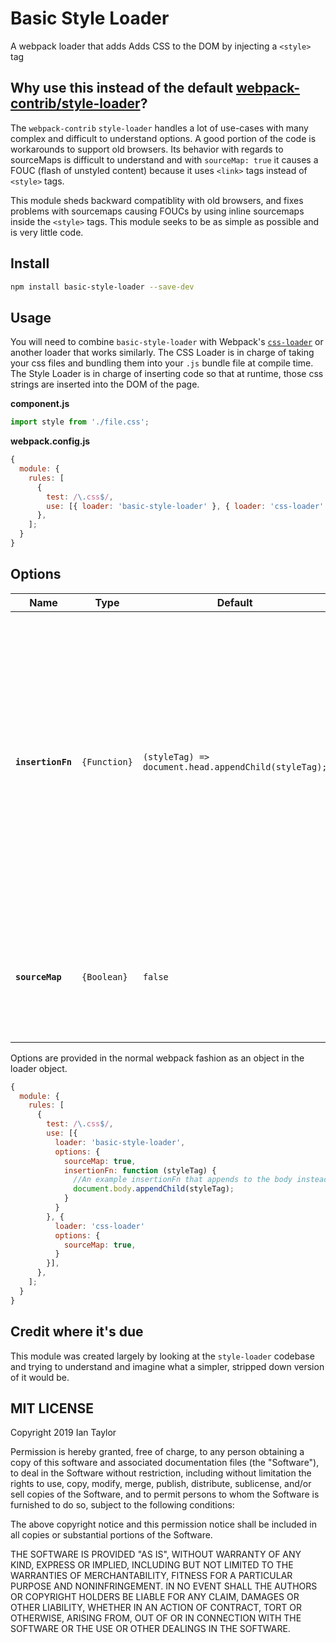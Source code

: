 # Basic Style Loader
A webpack loader that adds Adds CSS to the DOM by injecting a `<style>` tag

## Why use this instead of the default [webpack-contrib/style-loader](https://github.com/webpack-contrib/style-loader)?
The `webpack-contrib` `style-loader` handles a lot of use-cases with many complex and difficult to understand options.  A good portion of the code is workarounds to support old browsers.  Its behavior with regards to sourceMaps is difficult to understand and with `sourceMap: true` it causes a FOUC (flash of unstyled content) because it uses `<link>` tags instead of `<style>` tags. 

This module sheds backward compatiblity with old browsers, and fixes problems with sourcemaps causing FOUCs by using inline sourcemaps inside the `<style>` tags.  This module seeks to be as simple as possible and is very little code.

## Install
```bash
npm install basic-style-loader --save-dev
```

## Usage
You will need to combine `basic-style-loader` with Webpack's [`css-loader`](https://github.com/webpack/css-loader) or another loader that works similarly. The CSS Loader is in charge of taking your css files and bundling them into your `.js` bundle file at compile time.  The Style Loader is in charge of inserting code so that at runtime, those css strings are inserted into the DOM of the page.

**component.js**
```js
import style from './file.css';
```

**webpack.config.js**
```js
{
  module: {
    rules: [
      {
        test: /\.css$/,
        use: [{ loader: 'basic-style-loader' }, { loader: 'css-loader' }],
      },
    ];
  }
}
```

## Options

| Name               | Type          | Default          | Description                                           |
| -----------------  | ------------- | ---------------- | ----------------------------------------------------- |
| **`insertionFn`**  | `{Function}`  | `(styleTag) => document.head.appendChild(styleTag);`    | The function that does the actual insertion of `<style>` tags into the DOM.  You can provide your own `function (styleTag, styleObj)` here if you want to insert the styleTag somewhere other than the document head, or if you want to add additional attributes to it before it is inserted into the DOM |
| **`sourceMap`**    | `{Boolean}`   | `false`          | Enable/Disable Sourcemaps *Note:* for sourcemaps to work, they must also be enabled in the previous loader (usually `css-loader`) |                                                                

Options are provided in the normal webpack fashion as an object in the loader object.  

```js
{
  module: {
    rules: [
      {
        test: /\.css$/,
        use: [{
          loader: 'basic-style-loader',
          options: {
            sourceMap: true,
            insertionFn: function (styleTag) {
              //An example insertionFn that appends to the body instead of the head
              document.body.appendChild(styleTag);
            }
          } 
        }, {
          loader: 'css-loader'
          options: {
            sourceMap: true,
          }
        }],
      },
    ];
  }
}
```

## Credit where it's due
This module was created largely by looking at the `style-loader` codebase and trying to understand and imagine what a simpler, stripped down version of it would be.

## MIT LICENSE
Copyright 2019 Ian Taylor

Permission is hereby granted, free of charge, to any person obtaining a copy of this software and associated documentation files (the "Software"), to deal in the Software without restriction, including without limitation the rights to use, copy, modify, merge, publish, distribute, sublicense, and/or sell copies of the Software, and to permit persons to whom the Software is furnished to do so, subject to the following conditions:

The above copyright notice and this permission notice shall be included in all copies or substantial portions of the Software.

THE SOFTWARE IS PROVIDED "AS IS", WITHOUT WARRANTY OF ANY KIND, EXPRESS OR IMPLIED, INCLUDING BUT NOT LIMITED TO THE WARRANTIES OF MERCHANTABILITY, FITNESS FOR A PARTICULAR PURPOSE AND NONINFRINGEMENT. IN NO EVENT SHALL THE AUTHORS OR COPYRIGHT HOLDERS BE LIABLE FOR ANY CLAIM, DAMAGES OR OTHER LIABILITY, WHETHER IN AN ACTION OF CONTRACT, TORT OR OTHERWISE, ARISING FROM, OUT OF OR IN CONNECTION WITH THE SOFTWARE OR THE USE OR OTHER DEALINGS IN THE SOFTWARE.
